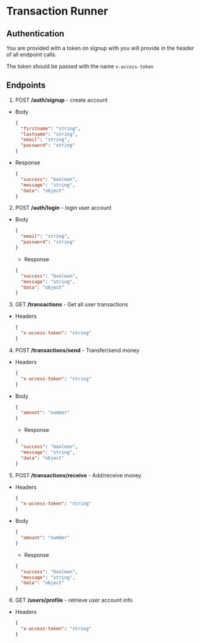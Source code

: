 # Transaction Runner

## Authentication

You are provided with a token on signup with you will provide in the header of all endpoint calls.

The token should be passed with the name `x-access-token`

## Endpoints

1. POST **/auth/signup** - create account

- Body

  ```json
  {
    "firstname": "string",
    "lastname": "string",
    "email": "string",
    "password": "string"
  }
  ```

- Response
  ```json
  {
    "success": "boolean",
    "message": "string",
    "data": "object"
  }
  ```

2. POST **/auth/login** - login user account

- Body

  ```json
  {
    "email": "string",
    "password": "string"
  }
  ```

  - Response

  ```json
  {
    "success": "boolean",
    "message": "string",
    "data": "object"
  }
  ```

3. GET **/transactions** - Get all user transactions

- Headers
  ```json
  {
    "x-access-token": "string"
  }
  ```

4. POST **/transactions/send** - Transfer/send money

- Headers
  ```json
  {
    "x-access-token": "string"
  }
  ```
- Body

  ```json
  {
    "amount": "number"
  }
  ```

  - Response

  ```json
  {
    "success": "boolean",
    "message": "string",
    "data": "object"
  }
  ```

5. POST **/transactions/receive** - Add/receive money

- Headers
  ```json
  {
    "x-access-token": "string"
  }
  ```
- Body

  ```json
  {
    "amount": "number"
  }
  ```

  - Response

  ```json
  {
    "success": "boolean",
    "message": "string",
    "data": "object"
  }
  ```

6. GET **/users/profile** - retrieve user account info

- Headers
  ```json
  {
    "x-access-token": "string"
  }
  ```
